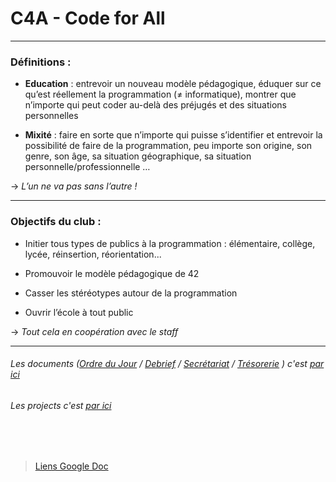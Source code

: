 # C4A - Code for All

---
### Définitions :

* **Education** : entrevoir un nouveau modèle pédagogique, éduquer sur ce qu’est réellement la
programmation (≠ informatique), montrer que n’importe qui peut coder au-delà des préjugés
et des situations personnelles  

* **Mixité** : faire en sorte que n’importe qui puisse s’identifier et entrevoir la possibilité de faire de
la programmation, peu importe son origine, son genre, son âge, sa situation géographique, sa
situation personnelle/professionnelle …

→ *L’un ne va pas sans l’autre !*

---

### Objectifs du club :

* Initier tous types de publics à la programmation : élémentaire, collège, lycée, réinsertion,
réorientation...

* Promouvoir le modèle pédagogique de 42

* Casser les stéréotypes autour de la programmation

* Ouvrir l’école à tout public

→ *Tout cela en coopération avec le staff*

---

###### Les documents ([Ordre du Jour](https://github.com/Code42All/Documents/blob/master/Ordre%20du%20Jour%2001_03_23.pdf) / [Debrief](https://github.com/Code42All/Documents/tree/master/Debriefs) / [Secrétariat](https://github.com/Code42All/Documents/tree/master/Secr%C3%A9tariat) / [Trésorerie](https://github.com/Code42All/Documents/tree/master/Tr%C3%A9sorerie) ) c'est [par ici](https://github.com/Code42All/Documents)
###### Les projects c'est [par ici](https://github.com/Code42All/Project)
<br/>
<br/>

> [Liens Google Doc](https://docs.google.com/document/d/1hG3OV1mXAPskngnR6pbq7tRbXWe2oVu6QDCeJLCtpaw/edit?usp=share_link)


































<!--

**Here are some ideas to get you started:**

🙋‍♀️ A short introduction - what is your organization all about?
🌈 Contribution guidelines - how can the community get involved?
👩‍💻 Useful resources - where can the community find your docs? Is there anything else the community should know?
🍿 Fun facts - what does your team eat for breakfast?
🧙 Remember, you can do mighty things with the power of [Markdown](https://docs.github.com/github/writing-on-github/getting-started-with-writing-and-formatting-on-github/basic-writing-and-formatting-syntax)
-->
